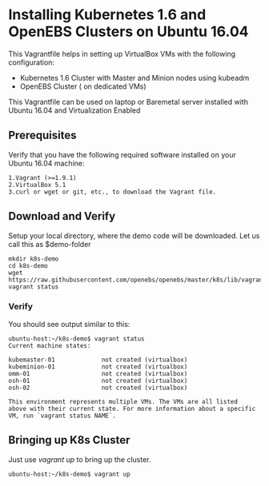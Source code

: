 # Installing Kubernetes 1.6 and OpenEBS Clusters on Ubuntu 16.04

This Vagrantfile helps in setting up VirtualBox VMs with the following configuration: 
- Kubernetes 1.6 Cluster with Master and Minion nodes using kubeadm
- OpenEBS Cluster ( on dedicated VMs) 

This Vagrantfile can be used on laptop or Baremetal server installed with Ubuntu 16.04 and Virtualization Enabled


## Prerequisites

Verify that you have the following required software installed on your Ubuntu 16.04 machine:
```
1.Vagrant (>=1.9.1)
2.VirtualBox 5.1
3.curl or wget or git, etc., to download the Vagrant file. 
```

## Download and Verify 

Setup your local directory, where the demo code will be downloaded. Let us call this as $demo-folder

```
mkdir k8s-demo
cd k8s-demo
wget https://raw.githubusercontent.com/openebs/openebs/master/k8s/lib/vagrant/test/k8s/1.6/Vagrantfile
vagrant status
```

### Verify

You should see output similar to this:
```
ubuntu-host:~/k8s-demo$ vagrant status
Current machine states:

kubemaster-01             not created (virtualbox)
kubeminion-01             not created (virtualbox)
omm-01                    not created (virtualbox)
osh-01                    not created (virtualbox)
osh-02                    not created (virtualbox)

This environment represents multiple VMs. The VMs are all listed
above with their current state. For more information about a specific
VM, run `vagrant status NAME`.
```

## Bringing up K8s Cluster

Just use *vagrant up* to bring up the cluster. 

```
ubuntu-host:~/k8s-demo$ vagrant up
```
